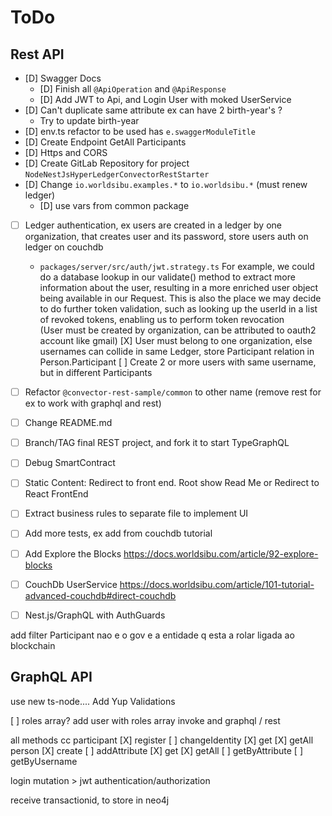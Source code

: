 # ToDo

## Rest API

- [D] Swagger Docs
  - [D] Finish all `@ApiOperation` and `@ApiResponse`
  - [D] Add JWT to Api, and Login User with moked UserService
- [D] Can't duplicate same attribute ex can have 2 birth-year's ?
  - Try to update birth-year
- [D] env.ts refactor to be used has `e.swaggerModuleTitle`
- [D] Create Endpoint GetAll Participants
- [D] Https and CORS
- [D] Create GitLab Repository for project `NodeNestJsHyperLedgerConvectorRestStarter`
- [D] Change `io.worldsibu.examples.*` to `io.worldsibu.*` (must renew ledger)
  - [D] use vars from common package
- [ ] Ledger authentication, ex users are created in a ledger by one organization, that creates user and its password, store users auth on ledger on couchdb
  - `packages/server/src/auth/jwt.strategy.ts` For example, we could do a database lookup in our validate() method to extract more information about the user, resulting in a more enriched user object being available in our Request. This is also the place we may decide to do further token validation, such as looking up the userId in a list of revoked tokens, enabling us to perform token revocation  
  (User must be created by organization, can be attributed to oauth2 account like gmail)
  [X] User must belong to one organization, else usernames can collide in same Ledger, store Participant relation in Person.Participant
    [ ] Create 2 or more users with same username, but in different Participants

- [ ] Refactor `@convector-rest-sample/common` to other name (remove rest for ex to work with graphql and rest)
- [ ] Change README.md
- [ ] Branch/TAG final REST project, and fork it to start TypeGraphQL

- [ ] Debug SmartContract
- [ ] Static Content: Redirect to front end. Root show Read Me or Redirect to React FrontEnd
- [ ] Extract business rules to separate file to implement UI
- [ ] Add more tests, ex add from couchdb tutorial
- [ ] Add Explore the Blocks <https://docs.worldsibu.com/article/92-explore-blocks>
- [ ] CouchDb UserService <https://docs.worldsibu.com/article/101-tutorial-advanced-couchdb#direct-couchdb>
- [ ] Nest.js/GraphQL with AuthGuards

add filter Participant
nao e o gov e a entidade q esta a rolar ligada ao blockchain

## GraphQL API

use new ts-node....
Add Yup Validations

[ ] roles array?
  add user with roles array
  invoke and graphql / rest

all methods cc
  participant
    [X] register
    [ ] changeIdentity
    [X] get
    [X] getAll
  person
    [X] create
    [ ] addAttribute
    [X] get
    [X] getAll
    [ ] getByAttribute
    [ ] getByUsername
  
login mutation > jwt
authentication/authorization

receive transactionid, to store in neo4j
